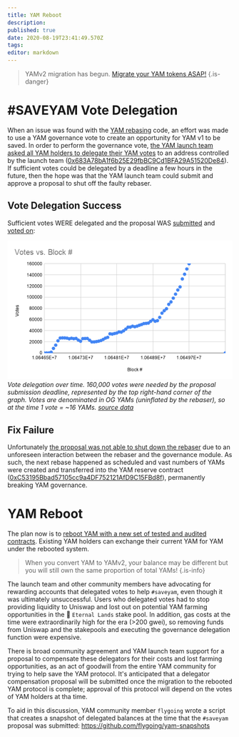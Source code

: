 ```yaml
---
title: YAM Reboot
description: 
published: true
date: 2020-08-19T23:41:49.570Z
tags: 
editor: markdown
---
```


> YAMv2 migration has begun.  [Migrate your YAM tokens ASAP!](/migration)
{.is-danger}

# #SAVEYAM Vote Delegation

When an issue was found with the [YAM rebasing](/rebase) code, an effort was made to use a YAM governance vote to create an opportunity for YAM v1 to be saved.  In order to perform the governance vote, [the YAM launch team asked all YAM holders to delegate their YAM votes](https://medium.com/@yamfinance/save-yam-245598d81cec) to an address controlled by the launch team ([0x683A78bA1f6b25E29fbBC9Cd1BFA29A51520De84][etherscan-deployer]).  If sufficient votes could be delegated by a deadline a few hours in the future, then the hope was that the YAM launch team could submit and approve a proposal to shut off the faulty rebaser.

## Vote Delegation Success

Sufficient votes WERE delegated and the proposal WAS [submitted][etherscan-propsubmission] and [voted on][etherscan-propvote]:

![yam-vote-delegation-time.png](/yam-vote-delegation-time.png)
*Vote delegation over time. 160,000 votes were needed by the proposal submission deadline, represented by the top right-hand corner of the graph. Votes are denominated in OG YAMs (uninflated by the rebaser), so at the time 1 vote = ~16 YAMs. [source data][votegraph-src]*

## Fix Failure

Unfortunately [the proposal was not able to shut down the rebaser](https://medium.com/@yamfinance/yam-post-rescue-attempt-update-c9c90c05953f) due to an unforeseen interaction between the rebaser and the governance module.  As such, the next rebase happened as scheduled and vast numbers of YAMs were created and transferred into the YAM reserve contract ([0xC53195Bbad57105cc9a4DF752121AfD9C15FBd8f][etherscan-reserve]), permanently breaking YAM governance.


# YAM Reboot

The plan now is to [reboot YAM with a new set of tested and audited contracts](https://medium.com/@yamfinance/yam-migration-plan-dc72ad49aca6).  Existing YAM holders can exchange their current YAM for YAM under the rebooted system.

> When you convert YAM to YAMv2, your balance may be different but you will still own the same proportion of total YAMs!
{.is-info}

The launch team and other community members have advocating for rewarding accounts that delegated votes to help `#saveyam`, even though it was ultimately unsuccessful.  Users who delegated votes had to stop providing liquidity to Uniswap and lost out on potential YAM farming opportunities in the :rainbow: `Eternal Lands` stake pool.  In addition, gas costs at the time were extraordinarily high for the era (>200 gwei), so removing funds from Uniswap and the stakepools and executing the governance delegation function were expensive.

There is broad community agreement and YAM launch team support for a proposal to compensate these delegators for their costs and lost farming opportunities, as an act of goodwill from the entire YAM community for trying to help save the YAM protocol.  It's anticipated that a delegator compensation proposal will be submitted once the migration to the rebooted YAM protocol is complete; approval of this protocol will depend on the votes of YAM holders at tha time.

To aid in this discussion, YAM community member `flygoing` wrote a script that creates a snapshot of delegated balances at the time that the `#saveyam` proposal was submitted: https://github.com/flygoing/yam-snapshots











[etherscan-reserve]: https://etherscan.io/address/0xc53195bbad57105cc9a4df752121afd9c15fbd8f#tokentxns
[etherscan-deployer]: https://etherscan.io/address/0x683a78ba1f6b25e29fbbc9cd1bfa29a51520de84
[etherscan-rebaser]: https://etherscan.io/address/0x649714bc2fffcb1e65c689b49a10216d4960833d

[etherscan-propsubmission]: https://etherscan.io/tx/0x1d64875b24732bc2e8880cd0870ea8e301ddde683ce81fea418e9ab4feea90bb
[etherscan-propvote]: https://etherscan.io/tx/0x9b0fabfdf6f3efde13ef2318c6a416c37b88c9026ca324a54105dc938e9e1f42

[votegraph-src]: https://docs.google.com/spreadsheets/d/1q9crCgp3mkthSAJ5rD_OphLse8hRRpxR7XwrojXqdFQ/

